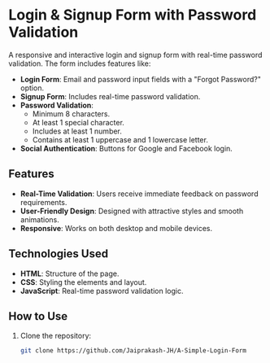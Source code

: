 # Login & Signup Form with Password Validation

A responsive and interactive login and signup form with real-time password validation. The form includes features like:
- **Login Form**: Email and password input fields with a "Forgot Password?" option.
- **Signup Form**: Includes real-time password validation.
- **Password Validation**:
  - Minimum 8 characters.
  - At least 1 special character.
  - Includes at least 1 number.
  - Contains at least 1 uppercase and 1 lowercase letter.
- **Social Authentication**: Buttons for Google and Facebook login.

## Features
- **Real-Time Validation**: Users receive immediate feedback on password requirements.
- **User-Friendly Design**: Designed with attractive styles and smooth animations.
- **Responsive**: Works on both desktop and mobile devices.

## Technologies Used
- **HTML**: Structure of the page.
- **CSS**: Styling the elements and layout.
- **JavaScript**: Real-time password validation logic.

## How to Use
1. Clone the repository:
   ```bash
   git clone https://github.com/Jaiprakash-JH/A-Simple-Login-Form
   

   
